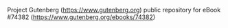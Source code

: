 Project Gutenberg (https://www.gutenberg.org) public repository for
eBook #74382 (https://www.gutenberg.org/ebooks/74382)
